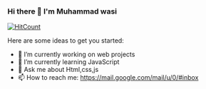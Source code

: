 ### Hi there 👋 I'm Muhammad wasi

[![HitCount](http://hits.dwyl.com/muhammadwasi81/muhammadwasi81.svg)](http://hits.dwyl.com/muhammadwasi81/muhammadwasi81)

Here are some ideas to get you started:

- 🔭 I’m currently working on web projects
- 🌱 I’m currently learning JavaScript
- 💬 Ask me about Html,css,js
- 📫 How to reach me: https://mail.google.com/mail/u/0/#inbox


